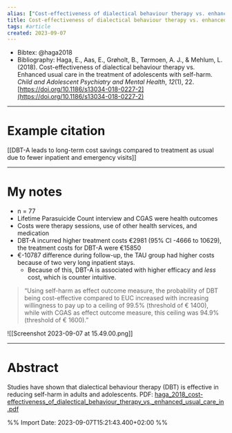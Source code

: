 ```yaml
---
alias: ["Cost-effectiveness of dialectical behaviour therapy vs. enhanced usual care in the treatment of adolescents with self-harm"]
title: Cost-effectiveness of dialectical behaviour therapy vs. enhanced usual care in the treatment of adolescents with self-harm
tags: #article 
created: 2023-09-07
---
```


- Bibtex: @haga2018
- Bibliography: Haga, E., Aas, E., Grøholt, B., Tørmoen, A. J., & Mehlum, L. (2018). Cost-effectiveness of dialectical behaviour therapy vs. Enhanced usual care in the treatment of adolescents with self-harm. _Child and Adolescent Psychiatry and Mental Health_, _12_(1), 22. [https://doi.org/10.1186/s13034-018-0227-2](https://doi.org/10.1186/s13034-018-0227-2)

---
# Example citation

[[DBT-A leads to long-term cost savings compared to treatment as usual due to fewer inpatient and emergency visits]]

---
# My notes

- n = 77
- Lifetime Parasuicide Count interview and CGAS were health outcomes
- Costs were therapy sessions, use of other health services, and medication
- DBT-A incurred higher treatment costs €2981 (95% CI -4666 to 10629), the treatment costs for DBT-A were €15850
- €-10787 difference during follow-up, the TAU group had higher costs because of two very long inpatient stays.
	- Because of this, DBT-A is associated with higher efficacy and *less* cost, which is counter intuitive.

> “Using self-harm as effect outcome measure, the probability of DBT being cost-effective compared to EUC increased with increasing willingness to pay up to a ceiling of 99.5% (threshold of € 1400), while with CGAS as effect outcome measure, this ceiling was 94.9% (threshold of € 1600).”

![[Screenshot 2023-09-07 at 15.49.00.png]]

---

# Abstract
Studies have shown that dialectical behaviour therapy (DBT) is effective in reducing self-harm in adults and adolescents.
PDF: [haga_2018_cost-effectiveness_of_dialectical_behaviour_therapy_vs._enhanced_usual_care_in.pdf](file:///Users/oskarflygare/Library/CloudStorage/OneDrive-KarolinskaInstitutet/30-39%20Resources/37%20-%20Personal%20research%20library/zotero-articles/Haga/haga_2018_cost-effectiveness_of_dialectical_behaviour_therapy_vs._enhanced_usual_care_in.pdf)

%% Import Date: 2023-09-07T15:21:43.400+02:00 %%
